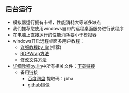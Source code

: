 ## 后台运行
 * 模拟器运行拥有卡顿，性能消耗大等诸多缺点
 * 我们推荐您使用windows自带的远程桌面服务进行该程序
 * 在电脑上直接运行的性能消耗要小于模拟器
 * windows开启远程桌面多用户教程：
   * [详细教程by_lin](https://www.bilibili.com/read/cv24286313/)(推荐)
   * [RDPWrap方法](https://blog.sena.moe/win10-multiple-RDP/)
   * [修改文件方法](https://www.wyr.me/post/701)
 * [详细教程by_lin](https://www.bilibili.com/read/cv24286313/)中所有相关文件：[下载链接](https://github.com/CHNZYX/asu_version_latest/releases/download/RDP/LocalRemoteDesktop1.191_by_lin.zip)
   * 备用链接
     * [百度网盘](https://pan.baidu.com/s/13aoll4n1gmKlPT9WwNYeEw?pwd=jbha) 提取码：jbha
     * [github镜像](https://ghproxy.com/?q=https://github.com/CHNZYX/asu_version_latest/releases/download/RDP/LocalRemoteDesktop1.191_by_lin.zip)
